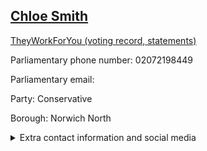 ## <a href="https://members.parliament.uk/member/1609/contact">Chloe Smith</a>

<a href="https://www.theyworkforyou.com/mp/24691/chloe_smith/norwich_north">TheyWorkForYou (voting record, statements)</a> 

Parliamentary phone number: 02072198449 

Parliamentary email:  

Party: Conservative 

Borough: Norwich North 

<details><summary>Extra contact information and social media</summary> 
<li>Website: http://www.chloesmith.org.uk</li>
<li>Twitter: https://twitter.com/NorwichChloe</li>
<li>Constituency office phone number: 01603414756</li>
<li>Constituency office email: chloe@chloesmith.org.uk</li>
<li>Facebook:</li>
<li>Instagram:</li>
<li>Youtube:</li>
<li>Linkedin:</li>
<li>Government department phone number:</li>
<li>Government department email:</li>
<li>Threads:</li>
<li>Party office phone number:</li>
<li>Party office email:</li>
<li>Tiktok:</li>
</details>